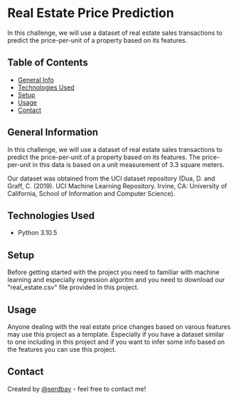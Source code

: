# Real Estate Price Prediction
In this challenge, we will use a dataset of real estate sales transactions to predict the price-per-unit of a property based on its features.

## Table of Contents
* [General Info](#general-information)
* [Technologies Used](#technologies-used)
* [Setup](#setup)
* [Usage](#usage)
* [Contact](#contact)

## General Information
In this challenge, we will use a dataset of real estate sales transactions to predict the price-per-unit of a property based on its features. The price-per-unit in this data is based on a unit measurement of 3.3 square meters.

Our dataset was obtained from the UCI dataset repository (Dua, D. and Graff, C. (2019). UCI Machine Learning Repository. Irvine, CA: University of California, School of Information and Computer Science).

## Technologies Used
- Python 3.10.5

## Setup
Before getting started with the project you need to familiar with machine learning and especially regression algoritm and you need to download our "real_estate.csv" file provided in this project.

## Usage
Anyone dealing with the real estate price changes based on varous features may use this project as a template. Especially if you have a dataset similar to one including in this project and if you want to infer some info based on the features you can use this project.  

## Contact
Created by [@serdbay](https://github.com/serdbay) - feel free to contact me!
